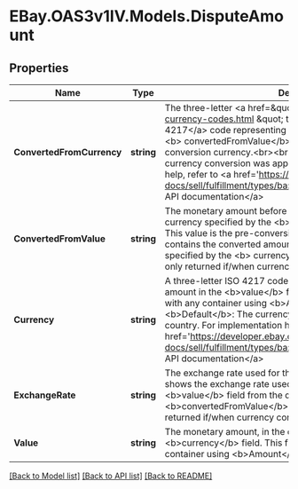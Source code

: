 # EBay.OAS3v1IV.Models.DisputeAmount
## Properties

Name | Type | Description | Notes
------------ | ------------- | ------------- | -------------
**ConvertedFromCurrency** | **string** | The three-letter &lt;a href&#x3D;\&quot;https://www.iso.org/iso-4217-currency-codes.html \&quot; target&#x3D;\&quot;_blank\&quot;&gt;ISO 4217&lt;/a&gt; code representing the currency of the amount in the &lt;b&gt; convertedFromValue&lt;/b&gt; field. This value is the pre-conversion currency.&lt;br&gt;&lt;br&gt;This field is only returned if/when currency conversion was applied by eBay. For implementation help, refer to &lt;a href&#x3D;&#x27;https://developer.ebay.com/api-docs/sell/fulfillment/types/ba:CurrencyCodeEnum&#x27;&gt;eBay API documentation&lt;/a&gt; | [optional] 
**ConvertedFromValue** | **string** | The monetary amount before any conversion is performed, in the currency specified by the &lt;b&gt; convertedFromCurrency&lt;/b&gt; field. This value is the pre-conversion amount. The &lt;b&gt; value&lt;/b&gt; field contains the converted amount of this value, in the currency specified by the &lt;b&gt; currency&lt;/b&gt; field.&lt;br&gt;&lt;br&gt;This field is only returned if/when currency conversion was applied by eBay. | [optional] 
**Currency** | **string** | A three-letter ISO 4217 code that indicates the currency of the amount in the &lt;b&gt;value&lt;/b&gt; field. This field is always returned with any container using &lt;b&gt;Amount&lt;/b&gt; type. &lt;br&gt;&lt;br&gt;&lt;b&gt;Default&lt;/b&gt;: The currency of the authenticated user&#x27;s country. For implementation help, refer to &lt;a href&#x3D;&#x27;https://developer.ebay.com/api-docs/sell/fulfillment/types/ba:CurrencyCodeEnum&#x27;&gt;eBay API documentation&lt;/a&gt; | [optional] 
**ExchangeRate** | **string** | The exchange rate used for the monetary conversion. This field shows the exchange rate used to convert the dollar value in the &lt;b&gt;value&lt;/b&gt; field from the dollar value in the &lt;b&gt;convertedFromValue&lt;/b&gt; field.&lt;br&gt;&lt;br&gt;This field is only returned if/when currency conversion was applied by eBay. | [optional] 
**Value** | **string** | The monetary amount, in the currency specified by the &lt;b&gt;currency&lt;/b&gt; field. This field is always returned with any container using &lt;b&gt;Amount&lt;/b&gt; type. | [optional] 

[[Back to Model list]](../README.md#documentation-for-models) [[Back to API list]](../README.md#documentation-for-api-endpoints) [[Back to README]](../README.md)


